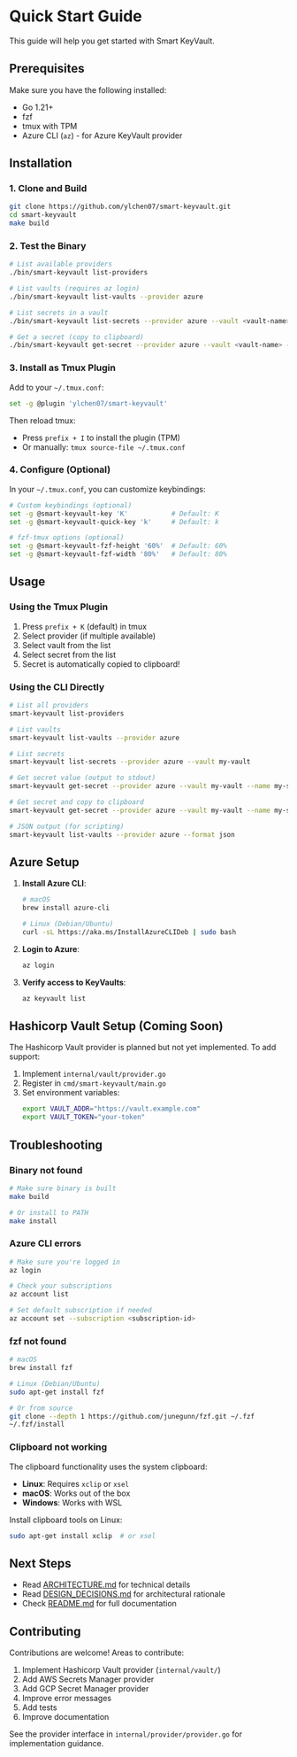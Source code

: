 # Quick Start Guide

This guide will help you get started with Smart KeyVault.

## Prerequisites

Make sure you have the following installed:
- Go 1.21+
- fzf
- tmux with TPM
- Azure CLI (`az`) - for Azure KeyVault provider

## Installation

### 1. Clone and Build

```bash
git clone https://github.com/ylchen07/smart-keyvault.git
cd smart-keyvault
make build
```

### 2. Test the Binary

```bash
# List available providers
./bin/smart-keyvault list-providers

# List vaults (requires az login)
./bin/smart-keyvault list-vaults --provider azure

# List secrets in a vault
./bin/smart-keyvault list-secrets --provider azure --vault <vault-name>

# Get a secret (copy to clipboard)
./bin/smart-keyvault get-secret --provider azure --vault <vault-name> --name <secret-name> --copy
```

### 3. Install as Tmux Plugin

Add to your `~/.tmux.conf`:

```bash
set -g @plugin 'ylchen07/smart-keyvault'
```

Then reload tmux:
- Press `prefix + I` to install the plugin (TPM)
- Or manually: `tmux source-file ~/.tmux.conf`

### 4. Configure (Optional)

In your `~/.tmux.conf`, you can customize keybindings:

```bash
# Custom keybindings (optional)
set -g @smart-keyvault-key 'K'           # Default: K
set -g @smart-keyvault-quick-key 'k'     # Default: k

# fzf-tmux options (optional)
set -g @smart-keyvault-fzf-height '60%'  # Default: 60%
set -g @smart-keyvault-fzf-width '80%'   # Default: 80%
```

## Usage

### Using the Tmux Plugin

1. Press `prefix + K` (default) in tmux
2. Select provider (if multiple available)
3. Select vault from the list
4. Select secret from the list
5. Secret is automatically copied to clipboard!

### Using the CLI Directly

```bash
# List all providers
smart-keyvault list-providers

# List vaults
smart-keyvault list-vaults --provider azure

# List secrets
smart-keyvault list-secrets --provider azure --vault my-vault

# Get secret value (output to stdout)
smart-keyvault get-secret --provider azure --vault my-vault --name my-secret

# Get secret and copy to clipboard
smart-keyvault get-secret --provider azure --vault my-vault --name my-secret --copy

# JSON output (for scripting)
smart-keyvault list-vaults --provider azure --format json
```

## Azure Setup

1. **Install Azure CLI**:
   ```bash
   # macOS
   brew install azure-cli

   # Linux (Debian/Ubuntu)
   curl -sL https://aka.ms/InstallAzureCLIDeb | sudo bash
   ```

2. **Login to Azure**:
   ```bash
   az login
   ```

3. **Verify access to KeyVaults**:
   ```bash
   az keyvault list
   ```

## Hashicorp Vault Setup (Coming Soon)

The Hashicorp Vault provider is planned but not yet implemented. To add support:

1. Implement `internal/vault/provider.go`
2. Register in `cmd/smart-keyvault/main.go`
3. Set environment variables:
   ```bash
   export VAULT_ADDR="https://vault.example.com"
   export VAULT_TOKEN="your-token"
   ```

## Troubleshooting

### Binary not found
```bash
# Make sure binary is built
make build

# Or install to PATH
make install
```

### Azure CLI errors
```bash
# Make sure you're logged in
az login

# Check your subscriptions
az account list

# Set default subscription if needed
az account set --subscription <subscription-id>
```

### fzf not found
```bash
# macOS
brew install fzf

# Linux (Debian/Ubuntu)
sudo apt-get install fzf

# Or from source
git clone --depth 1 https://github.com/junegunn/fzf.git ~/.fzf
~/.fzf/install
```

### Clipboard not working
The clipboard functionality uses the system clipboard:
- **Linux**: Requires `xclip` or `xsel`
- **macOS**: Works out of the box
- **Windows**: Works with WSL

Install clipboard tools on Linux:
```bash
sudo apt-get install xclip  # or xsel
```

## Next Steps

- Read [ARCHITECTURE.md](ARCHITECTURE.md) for technical details
- Read [DESIGN_DECISIONS.md](DESIGN_DECISIONS.md) for architectural rationale
- Check [README.md](README.md) for full documentation

## Contributing

Contributions are welcome! Areas to contribute:
1. Implement Hashicorp Vault provider (`internal/vault/`)
2. Add AWS Secrets Manager provider
3. Add GCP Secret Manager provider
4. Improve error messages
5. Add tests
6. Improve documentation

See the provider interface in `internal/provider/provider.go` for implementation guidance.
